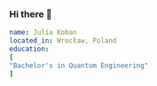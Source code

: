 ### Hi there 👋
```yaml
name: Julia Koban
located_in: Wrocław, Poland
education:
[
"Bachelor's in Quantum Engineering"
]
```
